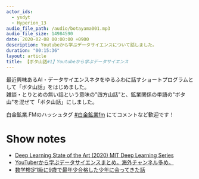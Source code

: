 ```yaml
---
actor_ids:
  - ysdyt
  - Hyperion_13
audio_file_path: /audio/botayama001.mp3
audio_file_size: 14984590
date: 2020-02-08 00:00:00 +0900
description: Youtubeから学ぶデータサイエンスについて話しました。
duration: "00:15:36"
layout: article
title: 【ボタ山話#1】Youtubeから学ぶデータサイエンス
---
```

最近興味あるAI・データサイエンスネタをゆるふわに話すショートプログラムとして「ボタ山話」をはじめました。  
雑談・とりとめの無い話という意味の"四方山話"と、鉱業関係の単語の"ボタ山"を混ぜて「ボタ山話」にしました。

白金鉱業.FMのハッシュタグ [#白金鉱業fm](https://twitter.com/search?q=%23%E7%99%BD%E9%87%91%E9%89%B1%E6%A5%ADfm&src=typed_query) にてコメントなど歓迎です！

# Show notes

- [Deep Learning State of the Art (2020) MIT Deep Learning Series](https://www.youtube.com/watch?v=0VH1Lim8gL8)
- [YouTuberから学ぶデータサイエンスまとめ。海外チャンネル多め。](https://qiita.com/Hyperion13fleet/items/5cedaca97fc8fa0706a2)
- [数学検定1級に9歳で最年少合格した少年に会ってきた話](https://note.com/yobinori/n/nf00745ab61d9)
